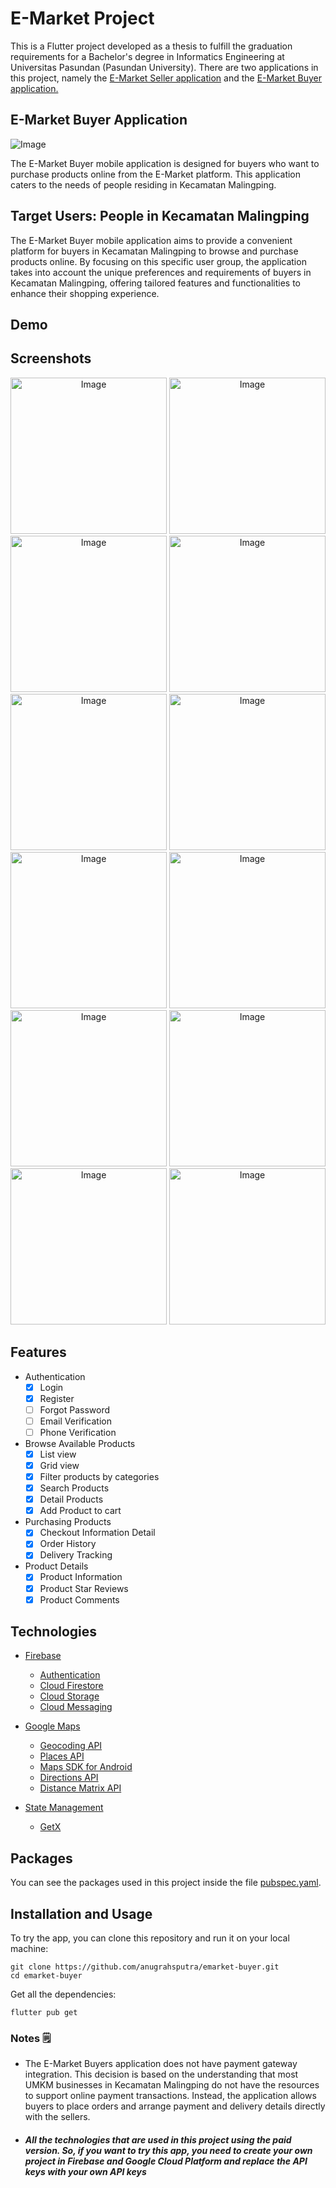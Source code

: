 # E-Market Project

This is a Flutter project developed as a thesis to fulfill the graduation requirements for a Bachelor's degree in Informatics Engineering at Universitas Pasundan (Pasundan University). There are two applications in this project, namely the [E-Market Seller application](https://github.com/anugrahsputra/emarket-seller.git) and the [E-Market Buyer application.](https://github.com/anugrahsputra/emarket-buyer.git)

## E-Market Buyer Application
<img src="https://github.com/anugrahsputra/emarket-buyer/assets/71306482/9e868995-9b48-4819-a1df-befc67e338e3" alt="Image" style="border-radius:1%"/>

The E-Market Buyer mobile application is designed for buyers who want to purchase products online from the E-Market platform. This application caters to the needs of people residing in Kecamatan Malingping.

## Target Users: People in Kecamatan Malingping

The E-Market Buyer mobile application aims to provide a convenient platform for buyers in Kecamatan Malingping to browse and purchase products online. By focusing on this specific user group, the application takes into account the unique preferences and requirements of buyers in Kecamatan Malingping, offering tailored features and functionalities to enhance their shopping experience.

## Demo


## Screenshots
<p align="center">
    <img src="https://github.com/anugrahsputra/emarket-buyer/assets/71306482/1dae3a49-8072-4737-b575-a00337cfdb41" alt="Image" width="250"/>
    <img src="https://github.com/anugrahsputra/emarket-buyer/assets/71306482/d70150fb-81f1-4cba-9ced-2715b76b1c6a" alt="Image" width="250"/>
    <img src="https://github.com/anugrahsputra/emarket-buyer/assets/71306482/51a651db-ff09-48e9-8d43-82a7653bc941" alt="Image" width="250"/>
    <img src="https://github.com/anugrahsputra/emarket-buyer/assets/71306482/6ddbe9de-3fae-40ef-a662-40cc5d39673f" alt="Image" width="250"/>
    <img src="https://github.com/anugrahsputra/emarket-buyer/assets/71306482/261393a6-85bb-4f78-a303-cf26cfc03b5f" alt="Image" width="250"/>
    <img src="https://github.com/anugrahsputra/emarket-buyer/assets/71306482/0cc7d7a0-523b-46dd-addc-390d16807775" alt="Image" width="250"/>
    <img src="https://github.com/anugrahsputra/emarket-buyer/assets/71306482/d8da1f35-f121-4d98-86e7-22322af4dfd7" alt="Image" width="250"/>
    <img src="https://github.com/anugrahsputra/emarket-buyer/assets/71306482/b31e4281-df02-4f89-a7d8-05b333379b07" alt="Image" width="250"/>
    <img src="https://github.com/anugrahsputra/emarket-buyer/assets/71306482/3d35c3a2-4c24-4060-b422-4846172919dc" alt="Image" width="250"/>
    <img src="https://github.com/anugrahsputra/emarket-buyer/assets/71306482/f5abd324-c7b1-489d-972a-9fa5565012f3" alt="Image" width="250"/>
    <img src="https://github.com/anugrahsputra/emarket-buyer/assets/71306482/3146be69-bc33-4d01-a2b5-b1ff9f097084" alt="Image" width="250"/>
    <img src="https://github.com/anugrahsputra/emarket-buyer/assets/71306482/db0b01dc-df85-4cf4-af28-66ec39ef3177" alt="Image" width="250"/>
</p>

## Features

- Authentication
  - [x] Login
  - [x] Register
  - [ ] Forgot Password
  - [ ] Email Verification
  - [ ] Phone Verification
- Browse Available Products
  - [x] List view
  - [x] Grid view
  - [x] Filter products by categories
  - [x] Search Products
  - [x] Detail Products
  - [x] Add Product to cart
- Purchasing Products
  - [x] Checkout Information Detail
  - [x] Order History
  - [x] Delivery Tracking
- Product Details
  - [x] Product Information
  - [x] Product Star Reviews
  - [x] Product Comments

## Technologies

- [Firebase](https://firebase.google.com/)
  - [Authentication](https://firebase.google.com/docs/auth)
  - [Cloud Firestore](https://firebase.google.com/docs/firestore)
  - [Cloud Storage](https://firebase.google.com/docs/storage)
  - [Cloud Messaging](https://firebase.google.com/docs/cloud-messaging)

- [Google Maps](https://developers.google.com/maps/documentation)
  - [Geocoding API](https://developers.google.com/maps/documentation/geocoding/overview)
  - [Places API](https://developers.google.com/maps/documentation/places/web-service/overview)
  - [Maps SDK for Android](https://developers.google.com/maps/documentation/android-sdk/overview)
  - [Directions API](https://developers.google.com/maps/documentation/directions/overview)
  - [Distance Matrix API](https://developers.google.com/maps/documentation/distance-matrix/overview)

- [State Management](https://flutter.dev/docs/development/data-and-backend/state-mgmt)
  - [GetX](https://pub.dev/packages/get)

## Packages

You can see the packages used in this project inside the file [pubspec.yaml](pubspec.yaml).

## Installation and Usage

To try the app, you can clone this repository and run it on your local machine:

```
git clone https://github.com/anugrahsputra/emarket-buyer.git
cd emarket-buyer
```

Get all the dependencies:

```
flutter pub get
```

### Notes 🗒️

- The E-Market Buyers application does not have payment gateway integration. This decision is based on the understanding that most UMKM businesses in Kecamatan Malingping do not have the resources to support online payment transactions. Instead, the application allows buyers to place orders and arrange payment and delivery details directly with the sellers.

- ##### All the technologies that are used in this project using the paid version. So, if you want to try this app, you need to create your own project in Firebase and Google Cloud Platform and replace the API keys with your own API keys
